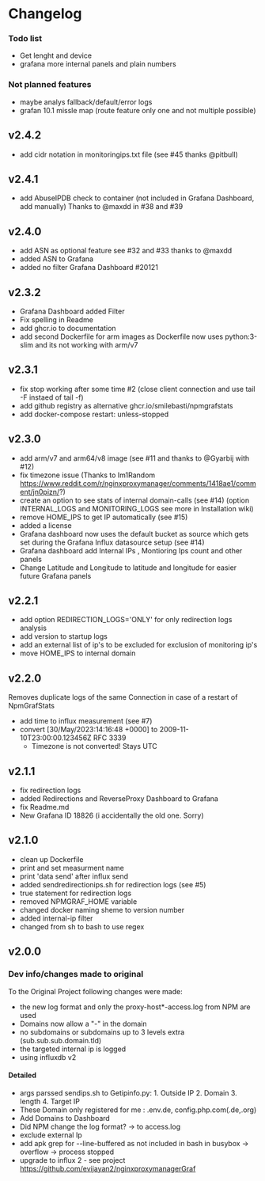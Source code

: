 # Changelog

### Todo list
- Get lenght and device
- grafana more internal panels and plain numbers

### Not planned features
- maybe analys fallback/default/error logs
- grafan 10.1 missle map (route feature only one and not multiple possible)

## v2.4.2
- add cidr notation in monitoringips.txt file (see #45 thanks @pitbull)

## v2.4.1
- add AbuseIPDB check to container (not included in Grafana Dashboard, add manually) Thanks to @maxdd in #38 and #39

## v2.4.0
- add ASN as optional feature see #32 and #33 thanks to @maxdd
- added ASN to Grafana
- added no filter Grafana Dashboard #20121

## v2.3.2
- Grafana Dashboard added Filter
- Fix spelling in Readme
- add ghcr.io to documentation
- add second Dockerfile for arm images as Dockerfile now uses python:3-slim and its not working with arm/v7

## v2.3.1
- fix stop working after some time #2 (close client connection and use tail -F instaed of tail -f)
- add github registry as alternative ghcr.io/smilebasti/npmgrafstats
- add docker-compose restart: unless-stopped

## v2.3.0
- add arm/v7 and arm64/v8 image (see #11 and thanks to @Gyarbij with #12)
- fix timezone issue (Thanks to Im1Random https://www.reddit.com/r/nginxproxymanager/comments/1418ae1/comment/jn0pizn/?)
- create an option to see stats of internal domain-calls (see #14)
  (option INTERNAL_LOGS and MONITORING_LOGS see more in Installation wiki)
- remove HOME_IPS to get IP automatically (see #15)
- added a license
- Grafana dashboard now uses the default bucket as source which gets set during the Grafana Influx datasource setup (see #14)
- Grafana dashboard add Internal IPs , Montioring Ips count and other panels
- Change Latitude and Longitude to latitude and longitude for easier future Grafana panels

## v2.2.1
- add option REDIRECTION_LOGS='ONLY' for only redirection logs analysis
- add version to startup logs
- add an external list of ip's to be excluded for exclusion of monitoring ip's
- move HOME_IPS to internal domain

## v2.2.0
Removes duplicate logs of the same Connection in case of a restart of NpmGrafStats
- add time to influx measurement (see #7)
- convert [30/May/2023:14:16:48 +0000] to 2009-11-10T23:00:00.123456Z RFC 3339
  - Timezone is not converted! Stays UTC

## v2.1.1
- fix redirection logs
- added Redirections and ReverseProxy Dashboard to Grafana
- fix Readme.md
- New Grafana ID 18826 (i accidentally the old one. Sorry)

## v2.1.0
- clean up Dockerfile
- print and set measurment name
- print 'data send' after influx send
- added sendredirectionips.sh for redirection logs (see #5)
- true statement for redirection logs
- removed NPMGRAF_HOME variable
- changed docker naming sheme to version number
- added internal-ip filter
- changed from sh to bash to use regex

## v2.0.0
### Dev info/changes made to original
To the Original Project following changes were made:
- the new log format and only the proxy-host*-access.log from NPM are used
- Domains now allow a "-" in the domain
- no subdomains or subdomains up to 3 levels extra (sub.sub.sub.domain.tld)
- the targeted internal ip is logged
- using influxdb v2

#### Detailed
- args parssed sendips.sh to Getipinfo.py: 1. Outside IP 2. Domain 3. length 4. Target IP
- These Domain only registered for me : .env.de, config.php.com(.de,.org)
- Add Domains to Dashboard
- Did NPM change the log format? -> to access.log
- exclude external Ip
- add apk grep for --line-buffered as not included in bash in busybox -> overflow -> process stopped
- upgrade to influx 2 - see project https://github.com/evijayan2/nginxproxymanagerGraf

